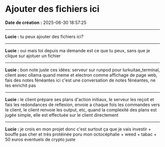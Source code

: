 # Ajouter des fichiers ici

**Date de création :** 2025-06-30 18:57:25

---

**Lucie :**
tu peux ajouter des fichiers ici?

---

**Lucie :**
oui mais toi depuis ma demande est ce que tu peux, sans que je clique sur ajotuer un fichier

---

**Lucie :**
bon note juste ces idées:   serveur sur runpod pour lurkuitae_terminal, client avec ollama quand meme et electron comme affichage de page web, fais des notes fénéantes ici c'est une conversation de notes fénéantes, ne les enrichit pas

---

**Lucie :**
le client prépare ses plans d'action initiaux, le serveur les reçoit et fais les redondances de reflexion, envoie a chaque fois les commandes vers le client, le client renvoie les output, etc, quand la complexité des plans est jugée simple, elle est effectuée sur le client directement

---

**Lucie :**
je crois en mon projet donc c'est surtout ça que je vais investir + bouffe pas cher et très protéinée poru mon octocéphalie + weed + tabac + 50 euros eventuels de crypto juste
